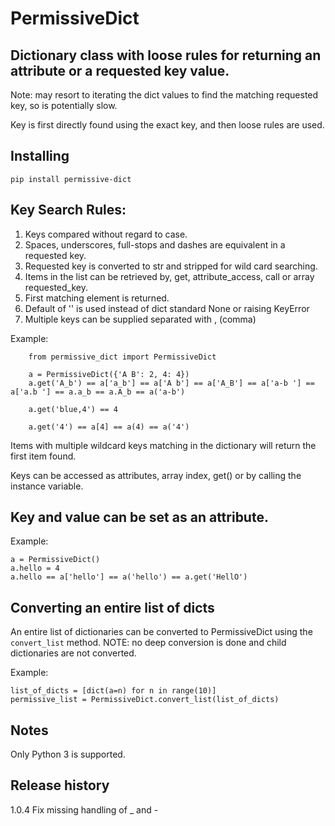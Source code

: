 # PermissiveDict

Dictionary class with loose rules for returning an attribute or a requested key value.  
--------------------------------------------------------------------------------------
    
Note: may resort to iterating the dict values to find the matching requested key, so is potentially slow.

Key is first directly found using the exact key, and then loose rules are used.

Installing
----------

    pip install permissive-dict

Key Search Rules:
-----------------

1. Keys compared without regard to case.
2. Spaces, underscores, full-stops and dashes are equivalent in a requested key.
3. Requested key is converted to str and stripped for wild card searching.
4. Items in the list can be retrieved by, get, attribute_access, call or array requested_key.
5. First matching element is returned.
6. Default of '' is used instead of dict standard None or raising KeyError
7. Multiple keys can be supplied separated with , (comma)
        
Example:
        
        from permissive_dict import PermissiveDict
        
        a = PermissiveDict({'A B': 2, 4: 4})
        a.get('A_b') == a['a_b'] == a['A b'] == a['A_B'] == a['a-b '] == a['a.b '] == a.a_b == a.A_b == a('a-b')
        
        a.get('blue,4') == 4
        
        a.get('4') == a[4] == a(4) == a('4')

Items with multiple wildcard keys matching in the dictionary will return the first item found.

Keys can be accessed as attributes, array index, get() or by calling the instance variable.

Key and value can be set as an attribute.
-----------------------------------------

Example:

    a = PermissiveDict()
    a.hello = 4
    a.hello == a['hello'] == a('hello') == a.get('HellO')

Converting an entire list of dicts
----------------------------------

An entire list of dictionaries can be converted to PermissiveDict using
the `convert_list` method.  NOTE: no deep conversion is done and child 
dictionaries are not converted.

Example:

    list_of_dicts = [dict(a=n) for n in range(10)]
    permissive_list = PermissiveDict.convert_list(list_of_dicts)

Notes
-----

Only Python 3 is supported.

Release history
---------------
1.0.4 Fix missing handling of _ and -
